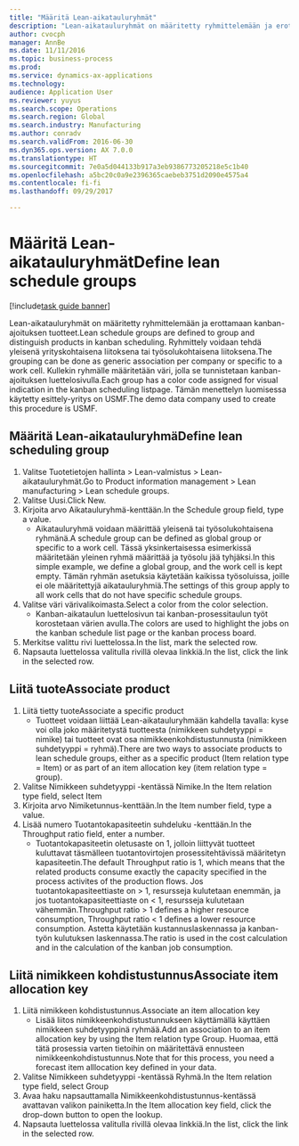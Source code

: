 ```yaml
--- 
title: "Määritä Lean-aikatauluryhmät"
description: "Lean-aikatauluryhmät on määritetty ryhmittelemään ja erottamaan kanban-ajoituksen tuotteet."
author: cvocph
manager: AnnBe
ms.date: 11/11/2016
ms.topic: business-process
ms.prod: 
ms.service: dynamics-ax-applications
ms.technology: 
audience: Application User
ms.reviewer: yuyus
ms.search.scope: Operations
ms.search.region: Global
ms.search.industry: Manufacturing
ms.author: conradv
ms.search.validFrom: 2016-06-30
ms.dyn365.ops.version: AX 7.0.0
ms.translationtype: HT
ms.sourcegitcommit: 7e0a5d044133b917a3eb9386773205218e5c1b40
ms.openlocfilehash: a5bc20c0a9e2396365caebeb3751d2090e4575a4
ms.contentlocale: fi-fi
ms.lasthandoff: 09/29/2017

---
```

# <a name="define-lean-schedule-groups"></a><span data-ttu-id="8b4b5-103">Määritä Lean-aikatauluryhmät</span><span class="sxs-lookup"><span data-stu-id="8b4b5-103">Define lean schedule groups</span></span>

[!include[task guide banner](../../includes/task-guide-banner.md)]

<span data-ttu-id="8b4b5-104">Lean-aikatauluryhmät on määritetty ryhmittelemään ja erottamaan kanban-ajoituksen tuotteet.</span><span class="sxs-lookup"><span data-stu-id="8b4b5-104">Lean schedule groups are defined to group and distinguish products in kanban scheduling.</span></span> <span data-ttu-id="8b4b5-105">Ryhmittely voidaan tehdä yleisenä yrityskohtaisena liitoksena tai työsolukohtaisena liitoksena.</span><span class="sxs-lookup"><span data-stu-id="8b4b5-105">The grouping can be done as generic association per company or specific to a work cell.</span></span> <span data-ttu-id="8b4b5-106">Kullekin ryhmälle määritetään väri, jolla se tunnistetaan kanban-ajoituksen luettelosivulla.</span><span class="sxs-lookup"><span data-stu-id="8b4b5-106">Each group has a color code assigned for visual indication in the kanban scheduling listpage.</span></span> <span data-ttu-id="8b4b5-107">Tämän menettelyn luomisessa käytetty esittely-yritys on USMF.</span><span class="sxs-lookup"><span data-stu-id="8b4b5-107">The demo data company used to create this procedure is USMF.</span></span>


## <a name="define-lean-scheduling-group"></a><span data-ttu-id="8b4b5-108">Määritä Lean-aikatauluryhmä</span><span class="sxs-lookup"><span data-stu-id="8b4b5-108">Define lean scheduling group</span></span>
1. <span data-ttu-id="8b4b5-109">Valitse Tuotetietojen hallinta > Lean-valmistus > Lean-aikatauluryhmät.</span><span class="sxs-lookup"><span data-stu-id="8b4b5-109">Go to Product information management > Lean manufacturing > Lean schedule groups.</span></span>
2. <span data-ttu-id="8b4b5-110">Valitse Uusi.</span><span class="sxs-lookup"><span data-stu-id="8b4b5-110">Click New.</span></span>
3. <span data-ttu-id="8b4b5-111">Kirjoita arvo Aikatauluryhmä-kenttään.</span><span class="sxs-lookup"><span data-stu-id="8b4b5-111">In the Schedule group field, type a value.</span></span>
    * <span data-ttu-id="8b4b5-112">Aikatauluryhmä voidaan määrittää yleisenä tai työsolukohtaisena ryhmänä.</span><span class="sxs-lookup"><span data-stu-id="8b4b5-112">A schedule group can be defined as global group or specific to a work cell.</span></span> <span data-ttu-id="8b4b5-113">Tässä yksinkertaisessa esimerkissä määritetään yleinen ryhmä määrittää ja työsolu jää tyhjäksi.</span><span class="sxs-lookup"><span data-stu-id="8b4b5-113">In this simple example, we define a global group, and the work cell is kept empty.</span></span> <span data-ttu-id="8b4b5-114">Tämän ryhmän asetuksia käytetään kaikissa työsoluissa, joille ei ole määritettyjä aikatauluryhmiä.</span><span class="sxs-lookup"><span data-stu-id="8b4b5-114">The settings of this group apply to all work cells that do not have specific schedule groups.</span></span>  
4. <span data-ttu-id="8b4b5-115">Valitse väri värivalikoimasta.</span><span class="sxs-lookup"><span data-stu-id="8b4b5-115">Select a color from the color selection.</span></span>
    * <span data-ttu-id="8b4b5-116">Kanban-aikataulun luettelosivun tai kanban-prosessitaulun työt korostetaan värien avulla.</span><span class="sxs-lookup"><span data-stu-id="8b4b5-116">The colors are used to highlight the jobs on the kanban schedule list page or the kanban process board.</span></span>  
5. <span data-ttu-id="8b4b5-117">Merkitse valittu rivi luettelossa.</span><span class="sxs-lookup"><span data-stu-id="8b4b5-117">In the list, mark the selected row.</span></span>
6. <span data-ttu-id="8b4b5-118">Napsauta luettelossa valitulla rivillä olevaa linkkiä.</span><span class="sxs-lookup"><span data-stu-id="8b4b5-118">In the list, click the link in the selected row.</span></span>

## <a name="associate-product"></a><span data-ttu-id="8b4b5-119">Liitä tuote</span><span class="sxs-lookup"><span data-stu-id="8b4b5-119">Associate product</span></span>
1. <span data-ttu-id="8b4b5-120">Liitä tietty tuote</span><span class="sxs-lookup"><span data-stu-id="8b4b5-120">Associate a specific product</span></span>
    * <span data-ttu-id="8b4b5-121">Tuotteet voidaan liittää Lean-aikatauluryhmään kahdella tavalla: kyse voi olla joko määritetystä tuotteesta (nimikkeen suhdetyyppi = nimike) tai tuotteet ovat osa nimikkeenkohdistustunnusta (nimikkeen suhdetyyppi = ryhmä).</span><span class="sxs-lookup"><span data-stu-id="8b4b5-121">There are two ways to associate products to lean schedule groups, either as a specific product (Item relation type = Item) or as part of an item allocation key (item relation type = group).</span></span>    
2. <span data-ttu-id="8b4b5-122">Valitse Nimikkeen suhdetyyppi -kentässä Nimike.</span><span class="sxs-lookup"><span data-stu-id="8b4b5-122">In the Item relation type field, select Item</span></span>
3. <span data-ttu-id="8b4b5-123">Kirjoita arvo Nimiketunnus-kenttään.</span><span class="sxs-lookup"><span data-stu-id="8b4b5-123">In the Item number field, type a value.</span></span>
4. <span data-ttu-id="8b4b5-124">Lisää numero Tuotantokapasiteetin suhdeluku -kenttään.</span><span class="sxs-lookup"><span data-stu-id="8b4b5-124">In the Throughput ratio field, enter a number.</span></span>
    * <span data-ttu-id="8b4b5-125">Tuotantokapasiteetin oletusaste on 1, jolloin liittyvät tuotteet kuluttavat täsmälleen tuotantovirtojen prosessitehtävissä määritetyn kapasiteetin.</span><span class="sxs-lookup"><span data-stu-id="8b4b5-125">The default Throughput ratio is 1, which means that the related products consume exactly the capacity specified in the process activites of the production flows.</span></span> <span data-ttu-id="8b4b5-126">Jos tuotantokapasiteettiaste on > 1, resursseja kulutetaan enemmän, ja jos tuotantokapasiteettiaste on < 1, resursseja kulutetaan vähemmän.</span><span class="sxs-lookup"><span data-stu-id="8b4b5-126">Throughput ratio > 1 defines a higher resource consumption, Throughput ratio < 1 defines a lower resource consumption.</span></span> <span data-ttu-id="8b4b5-127">Astetta käytetään kustannuslaskennassa ja kanban-työn kulutuksen laskennassa.</span><span class="sxs-lookup"><span data-stu-id="8b4b5-127">The ratio is used in the cost calculation and in the calculation of the kanban job consumption.</span></span>  

## <a name="associate-item-allocation-key"></a><span data-ttu-id="8b4b5-128">Liitä nimikkeen kohdistustunnus</span><span class="sxs-lookup"><span data-stu-id="8b4b5-128">Associate item allocation key</span></span>
1. <span data-ttu-id="8b4b5-129">Liitä nimikkeen kohdistustunnus.</span><span class="sxs-lookup"><span data-stu-id="8b4b5-129">Associate an item allocation key</span></span>
    * <span data-ttu-id="8b4b5-130">Lisää liitos nimikkeenkohdistustunnukseen käyttämällä käyttäen nimikkeen suhdetyyppinä ryhmää.</span><span class="sxs-lookup"><span data-stu-id="8b4b5-130">Add an association to an item allocation key by using the Item relation type Group.</span></span>   <span data-ttu-id="8b4b5-131">Huomaa, että tätä prosessia varten tietoihin on määritettävä ennusteen nimikkeenkohdistustunnus.</span><span class="sxs-lookup"><span data-stu-id="8b4b5-131">Note that for this process, you need a forecast item alllocation key defined in your data.</span></span>  
2. <span data-ttu-id="8b4b5-132">Valitse Nimikkeen suhdetyyppi -kentässä Ryhmä.</span><span class="sxs-lookup"><span data-stu-id="8b4b5-132">In the Item relation type field, select Group</span></span>
3. <span data-ttu-id="8b4b5-133">Avaa haku napsauttamalla Nimikkeenkohdistustunnus-kentässä avattavan valikon painiketta.</span><span class="sxs-lookup"><span data-stu-id="8b4b5-133">In the Item allocation key field, click the drop-down button to open the lookup.</span></span>
4. <span data-ttu-id="8b4b5-134">Napsauta luettelossa valitulla rivillä olevaa linkkiä.</span><span class="sxs-lookup"><span data-stu-id="8b4b5-134">In the list, click the link in the selected row.</span></span>


